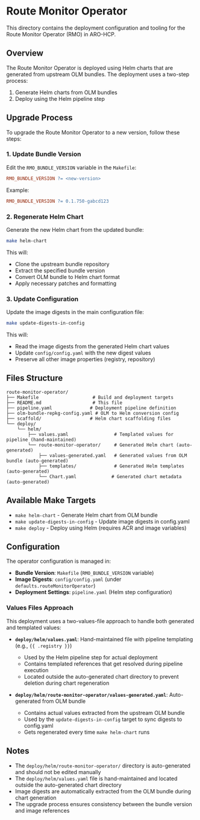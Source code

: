 # Route Monitor Operator

This directory contains the deployment configuration and tooling for the Route Monitor Operator (RMO) in ARO-HCP.

## Overview

The Route Monitor Operator is deployed using Helm charts that are generated from upstream OLM bundles. The deployment uses a two-step process:
1. Generate Helm charts from OLM bundles
2. Deploy using the Helm pipeline step

## Upgrade Process

To upgrade the Route Monitor Operator to a new version, follow these steps:

### 1. Update Bundle Version

Edit the `RMO_BUNDLE_VERSION` variable in the `Makefile`:

```makefile
RMO_BUNDLE_VERSION ?= <new-version>
```

Example:
```makefile
RMO_BUNDLE_VERSION ?= 0.1.750-gabcd123
```

### 2. Regenerate Helm Chart

Generate the new Helm chart from the updated bundle:

```bash
make helm-chart
```

This will:
- Clone the upstream bundle repository
- Extract the specified bundle version
- Convert OLM bundle to Helm chart format
- Apply necessary patches and formatting

### 3. Update Configuration

Update the image digests in the main configuration file:

```bash
make update-digests-in-config
```

This will:
- Read the image digests from the generated Helm chart values
- Update `config/config.yaml` with the new digest values
- Preserve all other image properties (registry, repository)

## Files Structure

```
route-monitor-operator/
├── Makefile                    # Build and deployment targets
├── README.md                   # This file
├── pipeline.yaml              # Deployment pipeline definition
├── olm-bundle-repkg-config.yaml # OLM to Helm conversion config
├── scaffold/                  # Helm chart scaffolding files
└── deploy/
    └── helm/
        ├── values.yaml                 # Templated values for pipeline (hand-maintained)
        └── route-monitor-operator/     # Generated Helm chart (auto-generated)
            ├── values-generated.yaml   # Generated values from OLM bundle (auto-generated)
            ├── templates/              # Generated Helm templates (auto-generated)
            └── Chart.yaml             # Generated chart metadata (auto-generated)
```

## Available Make Targets

- `make helm-chart` - Generate Helm chart from OLM bundle
- `make update-digests-in-config` - Update image digests in config.yaml
- `make deploy` - Deploy using Helm (requires ACR and image variables)

## Configuration

The operator configuration is managed in:
- **Bundle Version**: `Makefile` (`RMO_BUNDLE_VERSION` variable)
- **Image Digests**: `config/config.yaml` (under `defaults.routeMonitorOperator`)
- **Deployment Settings**: `pipeline.yaml` (Helm step configuration)

### Values Files Approach

This deployment uses a two-values-file approach to handle both generated and templated values:

- **`deploy/helm/values.yaml`**: Hand-maintained file with pipeline templating (e.g., `{{ .registry }}`)
  - Used by the Helm pipeline step for actual deployment
  - Contains templated references that get resolved during pipeline execution
  - Located outside the auto-generated chart directory to prevent deletion during chart regeneration

- **`deploy/helm/route-monitor-operator/values-generated.yaml`**: Auto-generated from OLM bundle
  - Contains actual values extracted from the upstream OLM bundle
  - Used by the `update-digests-in-config` target to sync digests to config.yaml
  - Gets regenerated every time `make helm-chart` runs

## Notes

- The `deploy/helm/route-monitor-operator/` directory is auto-generated and should not be edited manually
- The `deploy/helm/values.yaml` file is hand-maintained and located outside the auto-generated chart directory
- Image digests are automatically extracted from the OLM bundle during chart generation
- The upgrade process ensures consistency between the bundle version and image references
